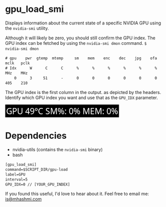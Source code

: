 # gpu_load_smi

Displays information about the current state of a specific NVIDIA GPU using the `nvidia-smi` utility.

Although it will likely be zero, you should still confirm the GPU index.
The GPU index can be fetched by using the `nvidia-smi dmon` command.
`$ nvidia-smi dmon`
```
# gpu    pwr  gtemp  mtemp     sm    mem    enc    dec    jpg    ofa   mclk   pclk
# Idx      W      C      C      %      %      %      %      %      %    MHz    MHz
    0      3     51      -      0      0      0      0      0      0    405    210
```
The GPU index is the first column in the output. as depicted by the headers.
Identify which GPU index you want and use that as the `GPU_IDX` parameter.


![](gpu_load_smi.png)

# Dependencies
- nvidia-utils (contains the `nvidia-smi` binary)
- bash


```
[gpu_load_smi]
command=$SCRIPT_DIR/gpu-load
label=GPU
interval=5
GPU_IDX=0 // [YOUR_GPU_INDEX]
```

If you found this useful, I'd love to hear about it.
Feel free to email me: is@mhashmi.com
